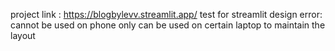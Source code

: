project link : https://blogbylevv.streamlit.app/
test for streamlit design
error:
cannot be used on phone 
only can be used on certain laptop to maintain the layout

